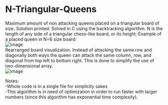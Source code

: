 # N-Triangular-Queens
Maximum amount of non attacking queens placed on a triangular board of size. Solution printed. Solved in C using the backtracking algorithm.
N is the length of any side of a triangular chess-like board, or its height;
Example of a placed queen in N=6 size board:<br> ![image](https://user-images.githubusercontent.com/118682717/227608857-0171ba98-ca8a-4773-accb-2a13f5e8fa81.png)
<br>
Rearranged board visualization. Instead of attacking the same row and diagonally both ways the queen can attack the same column, row, and diagonal from top left to bottom right. This is done to simplify the use of two-dimensional array.<br> ![image](https://user-images.githubusercontent.com/118682717/227611920-7358fcda-47c8-488f-a4e1-fc74642ecb14.png)

Notes:<br>
-Whole code is in a single file for simplicity sakes <br>
-This algorithm is in need of optimization in order to run faster with larger numbers (since this algorithm has exponential time complexity).<br>
